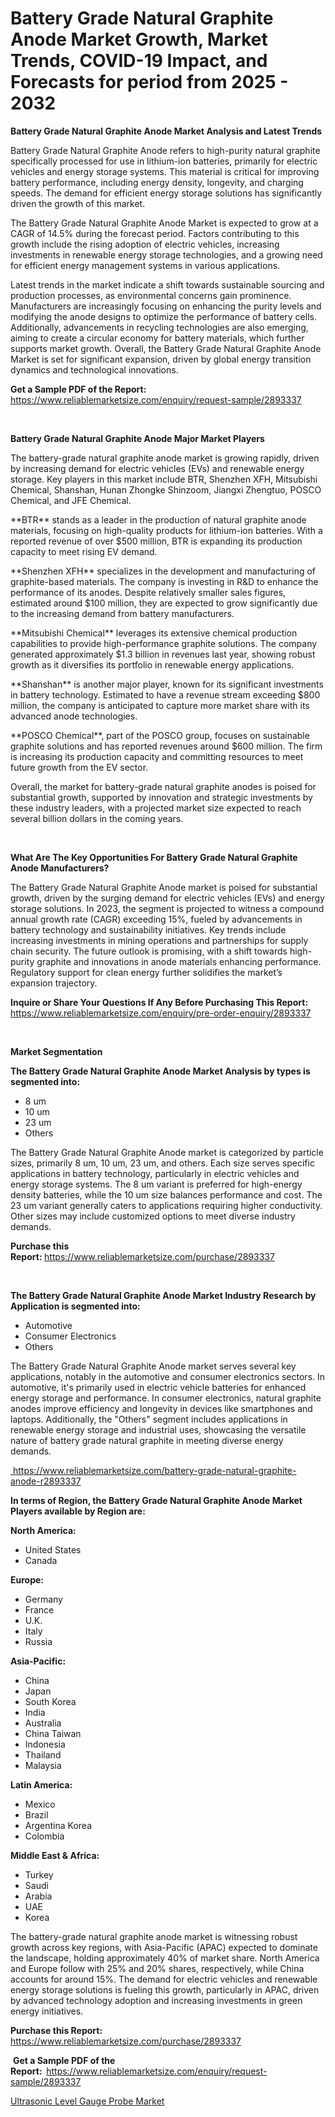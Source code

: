 <p><h1>Battery Grade Natural Graphite Anode Market Growth, Market Trends, COVID-19 Impact, and Forecasts for period from 2025 - 2032</h1></p><p><strong>Battery Grade Natural Graphite Anode Market Analysis and Latest Trends</strong></p>
<p><p>Battery Grade Natural Graphite Anode refers to high-purity natural graphite specifically processed for use in lithium-ion batteries, primarily for electric vehicles and energy storage systems. This material is critical for improving battery performance, including energy density, longevity, and charging speeds. The demand for efficient energy storage solutions has significantly driven the growth of this market.</p><p>The Battery Grade Natural Graphite Anode Market is expected to grow at a CAGR of 14.5% during the forecast period. Factors contributing to this growth include the rising adoption of electric vehicles, increasing investments in renewable energy storage technologies, and a growing need for efficient energy management systems in various applications. </p><p>Latest trends in the market indicate a shift towards sustainable sourcing and production processes, as environmental concerns gain prominence. Manufacturers are increasingly focusing on enhancing the purity levels and modifying the anode designs to optimize the performance of battery cells. Additionally, advancements in recycling technologies are also emerging, aiming to create a circular economy for battery materials, which further supports market growth. Overall, the Battery Grade Natural Graphite Anode Market is set for significant expansion, driven by global energy transition dynamics and technological innovations.</p></p>
<p><strong>Get a Sample PDF of the Report:&nbsp;</strong> <a href="https://www.reliablemarketsize.com/enquiry/request-sample/2893337?utm_campaign=2744&utm_medium=2&utm_source=Github&utm_content=ia&utm_term=15032025&utm_id=battery-grade-natural-graphite-anode">https://www.reliablemarketsize.com/enquiry/request-sample/2893337</a></p>
<p>&nbsp;</p>
<p><strong>Battery Grade Natural Graphite Anode Major Market Players</strong></p>
<p><p>The battery-grade natural graphite anode market is growing rapidly, driven by increasing demand for electric vehicles (EVs) and renewable energy storage. Key players in this market include BTR, Shenzhen XFH, Mitsubishi Chemical, Shanshan, Hunan Zhongke Shinzoom, Jiangxi Zhengtuo, POSCO Chemical, and JFE Chemical.</p><p>**BTR** stands as a leader in the production of natural graphite anode materials, focusing on high-quality products for lithium-ion batteries. With a reported revenue of over $500 million, BTR is expanding its production capacity to meet rising EV demand.</p><p>**Shenzhen XFH** specializes in the development and manufacturing of graphite-based materials. The company is investing in R&D to enhance the performance of its anodes. Despite relatively smaller sales figures, estimated around $100 million, they are expected to grow significantly due to the increasing demand from battery manufacturers.</p><p>**Mitsubishi Chemical** leverages its extensive chemical production capabilities to provide high-performance graphite solutions. The company generated approximately $1.3 billion in revenues last year, showing robust growth as it diversifies its portfolio in renewable energy applications.</p><p>**Shanshan** is another major player, known for its significant investments in battery technology. Estimated to have a revenue stream exceeding $800 million, the company is anticipated to capture more market share with its advanced anode technologies.</p><p>**POSCO Chemical**, part of the POSCO group, focuses on sustainable graphite solutions and has reported revenues around $600 million. The firm is increasing its production capacity and committing resources to meet future growth from the EV sector.</p><p>Overall, the market for battery-grade natural graphite anodes is poised for substantial growth, supported by innovation and strategic investments by these industry leaders, with a projected market size expected to reach several billion dollars in the coming years.</p></p>
<p>&nbsp;</p>
<p><strong>What Are The Key Opportunities For Battery Grade Natural Graphite Anode Manufacturers?</strong></p>
<p><p>The Battery Grade Natural Graphite Anode market is poised for substantial growth, driven by the surging demand for electric vehicles (EVs) and energy storage solutions. In 2023, the segment is projected to witness a compound annual growth rate (CAGR) exceeding 15%, fueled by advancements in battery technology and sustainability initiatives. Key trends include increasing investments in mining operations and partnerships for supply chain security. The future outlook is promising, with a shift towards high-purity graphite and innovations in anode materials enhancing performance. Regulatory support for clean energy further solidifies the market’s expansion trajectory.</p></p>
<p><strong>Inquire or Share Your Questions If Any Before Purchasing This Report:</strong> <a href="https://www.reliablemarketsize.com/enquiry/pre-order-enquiry/2893337?utm_campaign=2744&utm_medium=2&utm_source=Github&utm_content=ia&utm_term=15032025&utm_id=battery-grade-natural-graphite-anode">https://www.reliablemarketsize.com/enquiry/pre-order-enquiry/2893337</a></p>
<p>&nbsp;</p>
<p><strong>Market Segmentation</strong></p>
<p><strong>The Battery Grade Natural Graphite Anode Market Analysis by types is segmented into:</strong></p>
<p><ul><li> 8 um</li><li>10 um</li><li>23 um</li><li>Others </li></ul></p>
<p><p>The Battery Grade Natural Graphite Anode market is categorized by particle sizes, primarily 8 um, 10 um, 23 um, and others. Each size serves specific applications in battery technology, particularly in electric vehicles and energy storage systems. The 8 um variant is preferred for high-energy density batteries, while the 10 um size balances performance and cost. The 23 um variant generally caters to applications requiring higher conductivity. Other sizes may include customized options to meet diverse industry demands.</p></p>
<p><strong>Purchase this Report:&nbsp;</strong><a href="https://www.reliablemarketsize.com/purchase/2893337?utm_campaign=2744&utm_medium=2&utm_source=Github&utm_content=ia&utm_term=15032025&utm_id=battery-grade-natural-graphite-anode">https://www.reliablemarketsize.com/purchase/2893337</a></p>
<p>&nbsp;</p>
<p><strong>The Battery Grade Natural Graphite Anode Market Industry Research by Application is segmented into:</strong></p>
<p><ul><li> Automotive</li><li>Consumer Electronics</li><li>Others </li></ul></p>
<p><p>The Battery Grade Natural Graphite Anode market serves several key applications, notably in the automotive and consumer electronics sectors. In automotive, it's primarily used in electric vehicle batteries for enhanced energy storage and performance. In consumer electronics, natural graphite anodes improve efficiency and longevity in devices like smartphones and laptops. Additionally, the "Others" segment includes applications in renewable energy storage and industrial uses, showcasing the versatile nature of battery grade natural graphite in meeting diverse energy demands.</p></p>
<p><a href="https://www.reliablemarketsize.com/battery-grade-natural-graphite-anode-r2893337?utm_campaign=2744&utm_medium=2&utm_source=Github&utm_content=ia&utm_term=15032025&utm_id=battery-grade-natural-graphite-anode">&nbsp;https://www.reliablemarketsize.com/battery-grade-natural-graphite-anode-r2893337</a></p>
<p><strong>In terms of Region, the Battery Grade Natural Graphite Anode Market Players available by Region are:</strong></p>
<p>
    <p> <strong> North America: </strong>
        <ul>
            <li>United States</li>
            <li>Canada</li>
        </ul>
        </p> 
    <p> <strong> Europe: </strong>
        <ul>
            <li>Germany</li>
            <li>France</li>
            <li>U.K.</li>
            <li>Italy</li>
            <li>Russia</li>
        </ul>
        </p> 
    <p> <strong> Asia-Pacific: </strong>
        <ul>
            <li>China</li>
            <li>Japan</li>
            <li>South Korea</li>
            <li>India</li>
            <li>Australia</li>
            <li>China Taiwan</li>
            <li>Indonesia</li>
            <li>Thailand</li>
            <li>Malaysia</li>
        </ul>
        </p> 
    <p> <strong> Latin America: </strong>
        <ul>
            <li>Mexico</li>
            <li>Brazil</li>
            <li>Argentina Korea</li>
            <li>Colombia</li>
        </ul>
        </p> 
    <p> <strong> Middle East & Africa: </strong>
        <ul>
            <li>Turkey</li>
            <li>Saudi</li>
            <li>Arabia</li>
            <li>UAE</li>
            <li>Korea</li>
        </ul>
    </p>
    </p>
<p><p>The battery-grade natural graphite anode market is witnessing robust growth across key regions, with Asia-Pacific (APAC) expected to dominate the landscape, holding approximately 40% of market share. North America and Europe follow with 25% and 20% shares, respectively, while China accounts for around 15%. The demand for electric vehicles and renewable energy storage solutions is fueling this growth, particularly in APAC, driven by advanced technology adoption and increasing investments in green energy initiatives.</p></p>
<p><strong>Purchase this Report: </strong><a href="https://www.reliablemarketsize.com/purchase/2893337?utm_campaign=2744&utm_medium=2&utm_source=Github&utm_content=ia&utm_term=15032025&utm_id=battery-grade-natural-graphite-anode">https://www.reliablemarketsize.com/purchase/2893337</a></p>
<p>&nbsp;<strong>Get a Sample PDF of the Report:&nbsp;&nbsp;</strong><a href="https://www.reliablemarketsize.com/enquiry/request-sample/2893337?utm_campaign=2744&utm_medium=2&utm_source=Github&utm_content=ia&utm_term=15032025&utm_id=battery-grade-natural-graphite-anode">https://www.reliablemarketsize.com/enquiry/request-sample/2893337</a></p>
<p><strong></strong></p>
<p><p><a href="https://github.com/oliveroste6/Market-Research-Report-List-1/blob/main/ultrasonic-level-gauge-probe-market.md?utm_campaign=2744&utm_medium=2&utm_source=Github&utm_content=ia&utm_term=15032025&utm_id=battery-grade-natural-graphite-anode">Ultrasonic Level Gauge Probe Market</a></p></p>